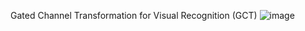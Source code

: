 Gated Channel Transformation for Visual Recognition (GCT)
![image](https://user-images.githubusercontent.com/8555534/118673482-a0741a00-b82b-11eb-9018-d1f9cb72578d.png)
